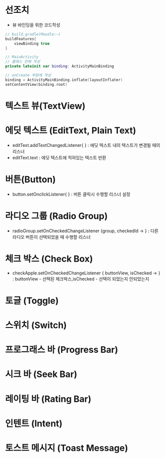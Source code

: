 # 선조치
- 뷰 바인딩을 위한 코드작성
``` gradle
// build.gradle(Moudle:~)
buildFeatures{
    viewBinding true
}
```
``` kotlin
// MainActivity
// 클래스 안에 작성
private lateinit var binding: ActivityMainBinding

// onCreate 부분에 작성
binding = ActivityMainBinding.inflate(layoutInflater)
setContentView(binding.root)
```

# 텍스트 뷰(TextView)

# 에딧 텍스트 (EditText, Plain Text)
- editText.addTextChangedListener{ } : 에딧 텍스트 내의 텍스트가 변경될 때의 리스너
- editText.text : 에딧 텍스트에 적혀있는 텍스트 반환

# 버튼(Button)
- button.setOnclickListener{ } : 버튼 클릭시 수행할 리스너 설정

# 라디오 그룹 (Radio Group)
- radioGroup.setOnCheckedChangeListener {group, checkedId -> } : 다른 라디오 버튼이 선택되었을 때 수행할 리스너

#  체크 박스 (Check Box)
- checkApple.setOnCheckedChangeListener { buttonView, isChecked -> } : buttonView - 선택된 체크박스,isChecked - 선택이 되었는지 안되었는지

# 토글 (Toggle)

# 스위치 (Switch)
# 프로그래스 바 (Progress Bar)
# 시크 바 (Seek Bar)
# 레이팅 바 (Rating Bar)
# 인텐트 (Intent)
# 토스트 메시지 (Toast Message)
